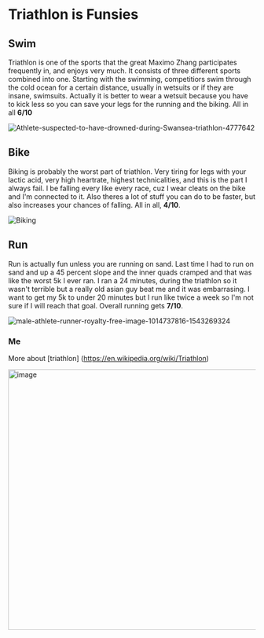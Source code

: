 # Triathlon is Funsies

## Swim

Triathlon is one of the sports that the great Maximo Zhang participates frequently in, and enjoys very much. It consists of three different sports combined into one. Starting with the swimming, competitiors swim through the cold ocean for a certain distance, usually in wetsuits or if they are insane, swimsuits. Actually it is better to wear a wetsuit because you have to kick less so you can save your legs for the running and the biking. All in all **6/10**

![Athlete-suspected-to-have-drowned-during-Swansea-triathlon-4777642](https://github.com/maximozhang/triathlon/assets/145702814/1c212979-e2b1-4db1-b776-52a193fe02c3)

## Bike

Biking is probably the worst part of triathlon. Very tiring for legs with your lactic acid, very high heartrate, highest technicalities, and this is the part I always fail. I be falling every like every race, cuz I wear cleats on the bike and I'm connected to it. Also theres a lot of stuff you can do to be faster, but also increases your chances of falling. All in all, **4/10**.

![Biking](https://github.com/maximozhang/triathlon/assets/145702814/de51ce2d-1e86-4352-ab61-301e4a1cfe1d)

## Run

Run is actually fun unless you are running on sand. Last time I had to run on sand and up a 45 percent slope and the inner quads cramped and that was like the worst 5k I ever ran. I ran a 24 minutes, during the triathlon so it wasn't terrible but a really old asian guy beat me and it was embarrasing. I want to get my 5k to under 20 minutes but I run like twice a week so I'm not sure if I will reach that goal. Overall running gets **7/10**. 

![male-athlete-runner-royalty-free-image-1014737816-1543269324](https://github.com/maximozhang/triathlon/assets/145702814/a168bfcc-9adf-4086-ab4c-a9c18c4e2242)


### Me

More about [triathlon] (https://en.wikipedia.org/wiki/Triathlon)

<img width="530" alt="image" src="https://github.com/maximozhang/triathlon/assets/145702814/e478659f-3225-4ddc-8c24-bd8803a72860">

